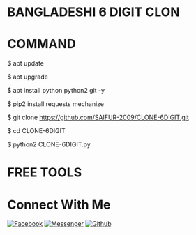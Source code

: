 # BANGLADESHI 6 DIGIT CLON
# COMMAND

$ apt update

$ apt upgrade

$ apt install python python2 git -y

$ pip2 install requests mechanize

$ git clone https://github.com/SAIFUR-2009/CLONE-6DIGIT.git

$ cd CLONE-6DIGIT

$ python2 CLONE-6DIGIT.py

# FREE TOOLS

# Connect With Me
[![Facebook](https://img.shields.io/badge/Facebook-green?style=for-the-badge&logo=facebook)](https://fb.com/Abby.2454)
[![Messenger](https://img.shields.io/badge/Chat-Messenger-blue?style=for-the-badge&logo=messenger)](https://m.me/abbu.2454)
[![Github](https://img.shields.io/badge/Github-SAIFUR-2009green?style=for-the-badge&logo=github)](https://github.com/SAIFUR-2009)
